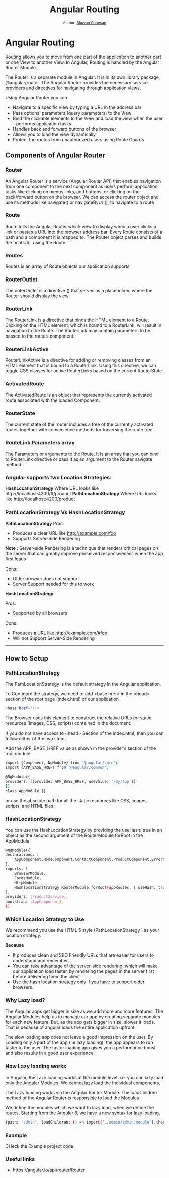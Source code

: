 <div align="center">
  <h1>Angular Routing</h1>
<sub>Author:
<a href="https://www.linkedin.com/in/bhuvanaganesan-l-2209047a" target="_blank">Bhuvan Ganesan</a><br>
</sub>
</div>


# Angular Routing

Routing allows you to move from one part of the application to another part or one View to another View. In Angular, Routing is handled by the Angular Router Module.

The Router is a separate module in Angular. It is in its own library package, @angular/router. The Angular Router provides the necessary service providers and directives for navigating through application views.

Using Angular Router you can

- Navigate to a specific view by typing a URL in the address bar
- Pass optional parameters (query parameters) to the View
- Bind the clickable elements to the View and load the view when the user - performs application tasks
- Handles back and forward buttons of the browser
- Allows you to load the view dynamically
- Protect the routes from unauthorized users using Route Guards

## Components of Angular Router

### Router

An Angular Router is a service (Angular Router API) that enables navigation from one component to the next component as users perform application tasks like clicking on menus links, and buttons, or clicking on the back/forward button on the browser. We can access the router object and use its methods like navigate() or navigateByUrl(), to navigate to a route

### Route

Route tells the Angular Router which view to display when a user clicks a link or pastes a URL into the browser address bar. Every Route consists of a path and a component it is mapped to. The Router object parses and builds the final URL using the Route

### Routes

Routes is an array of Route objects our application supports

### RouterOutlet

The outerOutlet is a directive (<router-outlet>) that serves as a placeholder, where the Router should display the view

### RouterLink

The RouterLink is a directive that binds the HTML element to a Route. Clicking on the HTML element, which is bound to a RouterLink, will result in navigation to the Route. The RouterLink may contain parameters to be passed to the route’s component.

### RouterLinkActive

RouterLinkActive is a directive for adding or removing classes from an HTML element that is bound to a RouterLink. Using this directive, we can toggle CSS classes for active RouterLinks based on the current RouterState

### ActivatedRoute

The ActivatedRoute is an object that represents the currently activated route associated with the loaded Component.

### RouterState

The current state of the router includes a tree of the currently activated routes together with convenience methods for traversing the route tree.

### RouteLink Parameters array

The Parameters or arguments to the Route. It is an array that you can bind to RouterLink directive or pass it as an argument to the Router.navigate method.

### Angular supports two Location Strategies:

**HashLocationStrategy**
Where URL looks like http://localhost:4200/#/product
**PathLocationStrategy**
Where URL looks like http://localhost:4200/product

### PathLocationStrategy Vs HashLocationStrategy

**PathLocationStrategy**
Pros:

- Produces a clear URL like http://example.com/foo
- Supports Server-Side Rendering

**Note** : Server-side Rendering is a technique that renders critical pages on the server that can greatly improve perceived responsiveness when the app first loads

Cons:

- Older browser does not support
- Server Support needed for this to work

**HashLocationStrategy**

Pros:

- Supported by all browsers

Cons:

- Produces a URL like http://example.com/#foo
- Will not Support Server-Side Rendering

<hr>

## How to Setup 

### PathLocationStrategy

The PathLocationStrategy is the default strategy in the Angular application.

To Configure the strategy, we need to add \<base href\> in the \<head\> section of the root page (index.html) of our application

```sh
<base href="/">
```

The Browser uses this element to construct the relative URLs for static resources (images, CSS, scripts) contained in the document.

If you do not have access to \<head\> Section of the index.html, then you can follow either of the two steps

Add the APP_BASE_HREF value as shown in the provider’s section of the root module

```sh
import {Component, NgModule} from '@angular/core';
import {APP_BASE_HREF} from '@angular/common';
 
@NgModule({
providers: [{provide: APP_BASE_HREF, useValue: '/my/app'}]
})
class AppModule {}
```

or use the absolute path for all the static resources like CSS, images, scripts, and HTML files.

### HashLocationStrategy

You can use the HashLocationStrategy by providing the useHash: true in an object as the second argument of the RouterModule.forRoot in the AppModule.

```sh
@NgModule({
declarations: [
    AppComponent,HomeComponent,ContactComponent,ProductComponent,ErrorComponent
],
imports: [
    BrowserModule,
    FormsModule,
    HttpModule,
    Hashlocationstrategy RouterModule.forRoot(appRoutes, { useHash: true }
],
providers: [ProductService],
bootstrap: [AppComponent]
})
```

### Which Location Strategy to Use

We recommend you use the HTML 5 style (PathLocationStrategy ) as your location strategy.

**Because**

- It produces clean and SEO Friendly URLs that are easier for users to understand and remember.
- You can take advantage of the server-side rendering, which will make our application load faster, by rendering the pages in the server first before delivering them the client
- Use the hash location strategy only if you have to support older browsers.


### Why Lazy load?

The Angular apps get bigger in size as we add more and more features. The Angular Modules help us to manage our app by creating separate modules for each new feature. But, as the app gets bigger in size, slower it loads. That is because of angular loads the entire application upfront.

The slow loading app does not leave a good impression on the user. By Loading only a part of the app (i.e lazy loading), the app appears to run faster to the user. The faster loading app gives you a performance boost and also results in a good user experience.

### How Lazy loading works

In Angular, the Lazy loading works at the module level. i.e. you can lazy load only the Angular Modules. We cannot lazy load the Individual components.

The Lazy loading works via the Angular Router Module. The loadChildren method of the Angular Router is responsible to load the Modules

We define the modules which we want to lazy load, when we define the routes. Starting from the Angular 8, we have a new syntax for lazy loading.

```sh
{path: "admin", loadChildren: () => import('./admin/admin.module').then(m => m.AdminModule)},
```
### Example

CHeck the Example project code 




### Useful links

- https://angular.io/api/router/Router